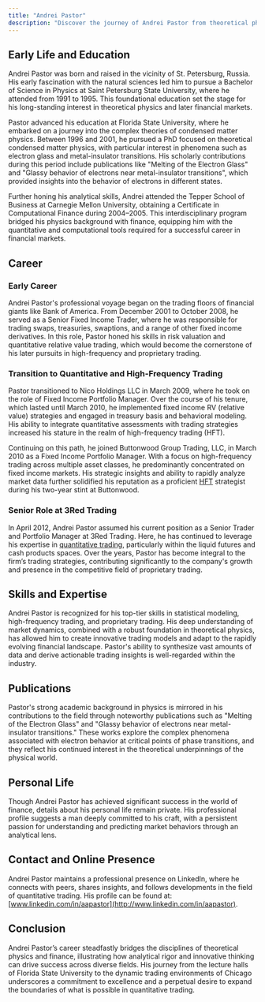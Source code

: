 ```yaml
---
title: "Andrei Pastor"
description: "Discover the journey of Andrei Pastor from theoretical physics to high-frequency trading Explore his expertise in quantitative finance and innovative trading strategies"
---
```




## Early Life and Education

Andrei Pastor was born and raised in the vicinity of St. Petersburg, Russia. His early fascination with the natural sciences led him to pursue a Bachelor of Science in Physics at Saint Petersburg State University, where he attended from 1991 to 1995. This foundational education set the stage for his long-standing interest in theoretical physics and later financial markets.

Pastor advanced his education at Florida State University, where he embarked on a journey into the complex theories of condensed matter physics. Between 1996 and 2001, he pursued a PhD focused on theoretical condensed matter physics, with particular interest in phenomena such as electron glass and metal-insulator transitions. His scholarly contributions during this period include publications like "Melting of the Electron Glass" and "Glassy behavior of electrons near metal-insulator transitions", which provided insights into the behavior of electrons in different states.

Further honing his analytical skills, Andrei attended the Tepper School of Business at Carnegie Mellon University, obtaining a Certificate in Computational Finance during 2004–2005. This interdisciplinary program bridged his physics background with finance, equipping him with the quantitative and computational tools required for a successful career in financial markets.

## Career

### Early Career

Andrei Pastor's professional voyage began on the trading floors of financial giants like Bank of America. From December 2001 to October 2008, he served as a Senior Fixed Income Trader, where he was responsible for trading swaps, treasuries, swaptions, and a range of other fixed income derivatives. In this role, Pastor honed his skills in risk valuation and quantitative relative value trading, which would become the cornerstone of his later pursuits in high-frequency and proprietary trading.

### Transition to Quantitative and High-Frequency Trading

Pastor transitioned to Nico Holdings LLC in March 2009, where he took on the role of Fixed Income Portfolio Manager. Over the course of his tenure, which lasted until March 2010, he implemented fixed income RV (relative value) strategies and engaged in treasury basis and behavioral modeling. His ability to integrate quantitative assessments with trading strategies increased his stature in the realm of high-frequency trading (HFT).

Continuing on this path, he joined Buttonwood Group Trading, LLC, in March 2010 as a Fixed Income Portfolio Manager. With a focus on high-frequency trading across multiple asset classes, he predominantly concentrated on fixed income markets. His strategic insights and ability to rapidly analyze market data further solidified his reputation as a proficient [HFT](/wiki/high-frequency-trading-strategies) strategist during his two-year stint at Buttonwood.

### Senior Role at 3Red Trading

In April 2012, Andrei Pastor assumed his current position as a Senior Trader and Portfolio Manager at 3Red Trading. Here, he has continued to leverage his expertise in [quantitative trading](/wiki/quantitative-trading), particularly within the liquid futures and cash products spaces. Over the years, Pastor has become integral to the firm’s trading strategies, contributing significantly to the company's growth and presence in the competitive field of proprietary trading.

## Skills and Expertise

Andrei Pastor is recognized for his top-tier skills in statistical modeling, high-frequency trading, and proprietary trading. His deep understanding of market dynamics, combined with a robust foundation in theoretical physics, has allowed him to create innovative trading models and adapt to the rapidly evolving financial landscape. Pastor's ability to synthesize vast amounts of data and derive actionable trading insights is well-regarded within the industry.

## Publications

Pastor's strong academic background in physics is mirrored in his contributions to the field through noteworthy publications such as "Melting of the Electron Glass" and "Glassy behavior of electrons near metal-insulator transitions." These works explore the complex phenomena associated with electron behavior at critical points of phase transitions, and they reflect his continued interest in the theoretical underpinnings of the physical world.

## Personal Life

Though Andrei Pastor has achieved significant success in the world of finance, details about his personal life remain private. His professional profile suggests a man deeply committed to his craft, with a persistent passion for understanding and predicting market behaviors through an analytical lens.

## Contact and Online Presence

Andrei Pastor maintains a professional presence on LinkedIn, where he connects with peers, shares insights, and follows developments in the field of quantitative trading. His profile can be found at: [www.linkedin.com/in/aapastor](http://www.linkedin.com/in/aapastor).

## Conclusion

Andrei Pastor’s career steadfastly bridges the disciplines of theoretical physics and finance, illustrating how analytical rigor and innovative thinking can drive success across diverse fields. His journey from the lecture halls of Florida State University to the dynamic trading environments of Chicago underscores a commitment to excellence and a perpetual desire to expand the boundaries of what is possible in quantitative trading.